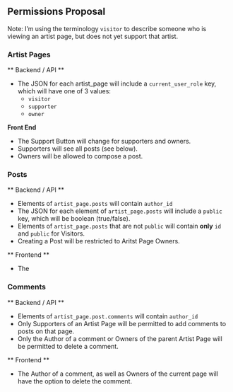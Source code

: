 
## Permissions Proposal

Note: I’m using the terminology `visitor` to describe someone who is viewing an artist page, but does not yet support that artist.

### Artist Pages

** Backend / API **
 * The JSON for each artist_page will include a `current_user_role` key, which will have one of 3 values:
   * `visitor`
   * `supporter`
   * `owner`

**Front End**
 * The Support Button will change for supporters and owners.
 * Supporters will see all posts (see below).
 * Owners will be allowed to compose a post.


### Posts

** Backend / API **
  * Elements of `artist_page.posts` will contain `author_id`
  * The JSON for each element of `artist_page.posts` will include a `public` key, which will be boolean (true/false).
  * Elements of `artist_page.posts` that are not `public` will contain **only** `id` and `public` for Visitors.
  * Creating a Post will be restricted to Aritst Page Owners.
  
** Frontend **
  * The 

### Comments

** Backend / API **
  * Elements of `artist_page.post.comments` will contain `author_id`
  * Only Supporters of an Artist Page will be permitted to add comments to posts on that page.
  * Only the Author of a comment or Owners of the parent Artist Page will be permitted to delete a comment.
  
** Frontend **
  * The Author of a comment, as well as Owners of the current page will have the option to delete the comment.
